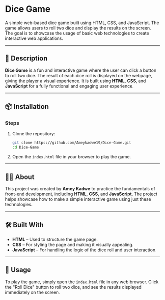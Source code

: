 # Dice Game

A simple web-based dice game built using HTML, CSS, and JavaScript. The game allows users to roll two dice and display the results on the screen. The goal is to showcase the usage of basic web technologies to create interactive web applications.

---

## 📖 Description

**Dice Game** is a fun and interactive game where the user can click a button to roll two dice. The result of each dice roll is displayed on the webpage, giving the player a visual experience. It is built using **HTML**, **CSS**, and **JavaScript** for a fully functional and engaging user experience.

---

## 📦 Installation

### Steps
1. Clone the repository:
   ```bash
   git clone https://github.com/Ameykadwe19/Dice-Game.git
   cd Dice-Game
   ```

2. Open the `index.html` file in your browser to play the game.

---

## 🧑‍💻 About

This project was created by **Amey Kadwe** to practice the fundamentals of front-end development, including **HTML**, **CSS**, and **JavaScript**. The project helps showcase how to make a simple interactive game using just these technologies.

---

## 🛠️ Built With

- **HTML** – Used to structure the game page.
- **CSS** – For styling the page and making it visually appealing.
- **JavaScript** – For handling the logic of the dice roll and user interaction.

---

## 🚀 Usage

To play the game, simply open the `index.html` file in any web browser. Click the "Roll Dice" button to roll two dice, and see the results displayed immediately on the screen.
